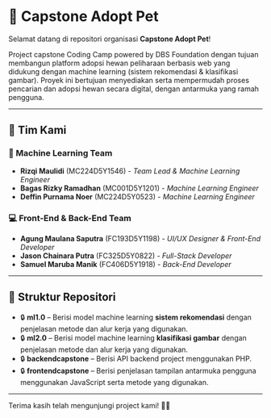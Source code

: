 # 🐾 Capstone Adopt Pet

Selamat datang di repositori organisasi **Capstone Adopt Pet**!

Project capstone Coding Camp powered by DBS Foundation dengan tujuan membangun platform adopsi hewan peliharaan berbasis web yang didukung dengan machine learning (sistem rekomendasi & klasifikasi gambar). Proyek ini bertujuan menyediakan serta mempermudah proses pencarian dan adopsi hewan secara digital, dengan antarmuka yang ramah pengguna.

---

## 👥 Tim Kami

### 🔬 Machine Learning Team
- **Rizqi Maulidi** (MC224D5Y1546) - *Team Lead & Machine Learning Engineer*
- **Bagas Rizky Ramadhan** (MC001D5Y1201) - *Machine Learning Engineer*
- **Deffin Purnama Noer** (MC224D5Y0523) - *Machine Learning Engineer*

### 💻 Front-End & Back-End Team
- **Agung Maulana Saputra** (FC193D5Y1198) - *UI/UX Designer & Front-End Developer*
- **Jason Chainara Putra** (FC325D5Y0822) - *Full-Stack Developer*
- **Samuel Maruba Manik** (FC406D5Y1918) - *Back-End Developer*

---

## 📂 Struktur Repositori

- 🔒 **ml1.0** – Berisi model machine learning **sistem rekomendasi** dengan penjelasan metode dan alur kerja yang digunakan.
- 🔒 **ml2.0** – Berisi model machine learning **klasifikasi gambar** dengan penjelasan metode dan alur kerja yang digunakan.
- 🔒 **backendcapstone** – Berisi API backend project menggunakan PHP.
- 🔒 **frontendcapstone** – Berisi penjelasan tampilan antarmuka pengguna menggunakan JavaScript serta metode yang digunakan.

---

Terima kasih telah mengunjungi project kami! 🐶🐱
